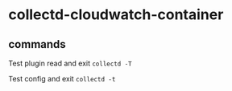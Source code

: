 # collectd-cloudwatch-container

## commands

Test plugin read and exit `collectd -T`

Test config and exit `collectd -t`
